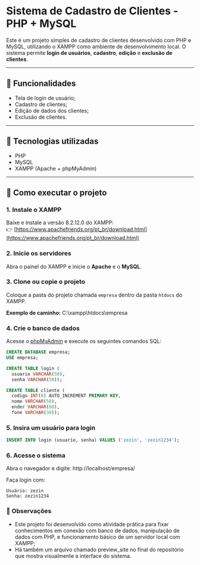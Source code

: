 # Sistema de Cadastro de Clientes - PHP + MySQL

Este é um projeto simples de cadastro de clientes desenvolvido com PHP e MySQL, utilizando o XAMPP como ambiente de desenvolvimento local. O sistema permite **login de usuários**, **cadastro**, **edição** e **exclusão de clientes**.

---

## 📌 Funcionalidades

- Tela de login de usuário;
- Cadastro de clientes;
- Edição de dados dos clientes;
- Exclusão de clientes.

---

## 🧰 Tecnologias utilizadas

- PHP
- MySQL
- XAMPP (Apache + phpMyAdmin)

---

## 🚀 Como executar o projeto

### 1. Instale o XAMPP

Baixe e instale a versão 8.2.12.0 do XAMPP:  
👉 [https://www.apachefriends.org/pt_br/download.html](https://www.apachefriends.org/pt_br/download.html)

### 2. Inicie os servidores

Abra o painel do XAMPP e inicie o **Apache** e o **MySQL**.

### 3. Clone ou copie o projeto

Coloque a pasta do projeto chamada `empresa` dentro da pasta `htdocs` do XAMPP.

**Exemplo de caminho:**
C:\xampp\htdocs\empresa

### 4. Crie o banco de dados

Acesse o [phpMyAdmin](http://localhost/phpmyadmin) e execute os seguintes comandos SQL:

```sql
CREATE DATABASE empresa;
USE empresa;

CREATE TABLE login (
  usuario VARCHAR(50),
  senha VARCHAR(50));

CREATE TABLE cliente (
  codigo INT(8) AUTO_INCREMENT PRIMARY KEY,
  nome VARCHAR(50),
  ender VARCHAR(80),
  fone VARCHAR(30));
```

### 5. Insira um usuário para login
```sql
INSERT INTO login (usuario, senha) VALUES ('zezin', 'zezin1234');
```

### 6. Acesse o sistema
Abra o navegador e digite:
http://localhost/empresa/

Faça login com:
```
Usuário: zezin
Senha: zezin1234
```

### 📝 Observações
- Este projeto foi desenvolvido como atividade prática para fixar conhecimentos em conexão com banco de dados, manipulação de dados com PHP, e funcionamento básico de um servidor local com XAMPP;
- Há também um arquivo chamado preview_site no final do repositório que mostra visualmente a interface do sistema.
